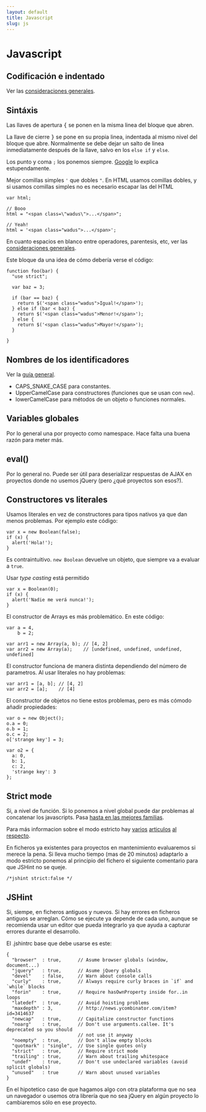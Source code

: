 ```yaml
---
layout: default
title: Javascript
slug: js
---
```


# Javascript

## Codificación e indentado

Ver las [consideraciones generales](/guides/general.html).

## Sintáxis

Las llaves de apertura <kbd>{</kbd> se ponen en la misma linea del bloque que abren.

La llave de cierre <kbd>}</kbd> se pone en su propia linea, indentada al mismo nivel del bloque que abre. Normalmente se debe dejar un salto de linea inmediatamente después de la llave, salvo en los `else if` y `else`.

Los punto y coma `;` los ponemos siempre. [Google][Google_ASI] lo explica estupendamente.

Mejor comillas simples `'` que dobles `"`. En HTML usamos comillas dobles, y si usamos comillas simples no es necesario escapar las del HTML

    var html;

    // Booo
    html = "<span class=\"wadus\">...</span>";

    // Yeah!
    html = '<span class="wadus">...</span>';

En cuanto espacios en blanco entre operadores, parentesis, etc, ver las [consideraciones
generales][general_whitespace].

Este bloque da una idea de cómo debería verse el código:

    function foo(bar) {
      "use strict";

      var baz = 3;

      if (bar == baz) {
        return $('<span class="wadus">Igual!</span>');
      } else if (bar < baz) {
        return $('<span class="wadus">Menor!</span>');
      } else {
        return $('<span class="wadus">Mayor!</span>');
      }

    }

## Nombres de los identificadores

Ver la [guía general](/guides/general.html#nombres_de_identificadores).

- CAPS_SNAKE_CASE para constantes.
- UpperCamelCase para constructores (funciones que se usan con `new`).
- lowerCamelCase para métodos de un objeto o funciones normales.

## Variables globales

Por lo general una por proyecto como namespace. Hace falta una buena razón para meter más.

## eval()

Por lo general no. Puede ser útil para deserializar respuestas de AJAX en proyectos donde no usemos
jQuery (pero ¿qué proyectos son esos?).

## Constructores vs literales

Usamos literales en vez de constructores para tipos nativos ya que dan menos problemas. Por ejemplo
este código:

    var x = new Boolean(false);
    if (x) {
      alert('Hola!');
    }

Es contraintuitivo. `new Boolean` devuelve un objeto, que siempre va a evaluar a `true`.

Usar _type casting_ está permitido

    var x = Boolean(0);
    if (x) {
      alert('Nadie me verá nunca!');
    }

El constructor de Arrays es más problemático. En este código:

    var a = 4,
        b = 2;

    var arr1 = new Array(a, b); // [4, 2]
    var arr2 = new Array(a);    // [undefined, undefined, undefined, undefined]

El constructor funciona de manera distinta dependiendo del número de parametros. Al usar literales
no hay problemas:

    var arr1 = [a, b]; // [4, 2]
    var arr2 = [a];    // [4]

El constructor de objetos no tiene estos problemas, pero es más cómodo añadir propiedades:

    var o = new Object();
    o.a = 0;
    o.b = 1;
    o.c = 2;
    o['strange key'] = 3;

    var o2 = {
      a: 0,
      b: 1,
      c: 2,
      'strange key': 3
    };

<!--
## Documentación y comentarios

¿JSDoc[1] o Docco/Rocco[2]?

[1]:
[2]: http://jashkenas.github.com/docco/
-->

## Strict mode

Si, a nivel de función. Si lo ponemos a nivel global puede dar problemas al concatenar los
javascripts. Pasa [hasta en las mejores familias][amazon_strict_mode].

Para más informacion sobre el modo estricto hay [varios][mdn_strict] [articulos][jresig_strict]
[al respecto][zakas_strict].

En ficheros ya existentes para proyectos en mantenimiento evaluaremos si merece la pena. Si lleva
mucho tiempo (mas de 20 minutos) adaptarlo a modo estricto ponemos al principio del fichero el
siguiente comentario para que JSHint no se queje.

    /*jshint strict:false */

## JSHint

Si, siempe, en ficheros antiguos y nuevos. Si hay errores en ficheros antiguos se arreglan. Cómo se
ejecute ya depende de cada uno, aunque se recomienda usar un editor que pueda integrarlo ya que
ayuda a capturar errores durante el desarrollo.

El .jshintrc base que debe usarse es este:

    {
      "browser"  : true,      // Asume browser globals (window, document...)
      "jquery"   : true,      // Asume jQuery globals
      "devel"    : false,     // Warn about console calls
      "curly"    : true,      // Always require curly braces in `if` and `while` blocks
      "forin"    : true,      // Require hasOwnProperty inside for..in loops
      "latedef"  : true,      // Avoid hoisting problems
      "maxdepth" : 3,         // http://news.ycombinator.com/item?id=3414637
      "newcap"   : true,      // Capitalize constructor functions
      "noarg"    : true,      // Don't use arguments.callee. It's deprecated so you should
                              // not use it anyway
      "noempty"  : true,      // Don't allow empty blocks
      "quotmark" : "single",  // Use single quotes only
      "strict"   : true,      // Require strict mode
      "trailing" : true,      // Warn about trailing whitespace
      "undef"    : true,      // Don't use undeclared variables (avoid splicit globals)
      "unused"   : true       // Warn about unused variables
    }

En el hipotetico caso de que hagamos algo con otra plataforma que no sea un navegador o usemos otra
librería que no sea jQuery en algún proyecto lo cambiaremos sólo en ese proyecto.



[google_asi]: http://google-styleguide.googlecode.com/svn/trunk/javascriptguide.xml?showone=Semicolons#Semicolons
[general_whitespace]: /guides/general.html#espacios_en_blanco
[amazon_strict_mode]: https://bugzilla.mozilla.org/show_bug.cgi?id=579119
[mdn_strict]: https://developer.mozilla.org/en-US/docs/JavaScript/Reference/Functions_and_function_scope/Strict_mode
[jresig_strict]: http://ejohn.org/blog/ecmascript-5-strict-mode-json-and-more/
[zakas_strict]: http://www.nczonline.net/blog/2012/03/13/its-time-to-start-using-javascript-strict-mode/
